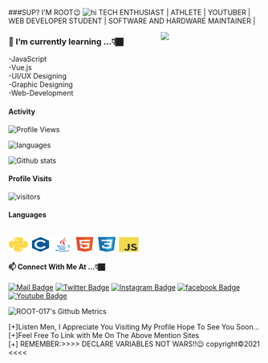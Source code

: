 ###SUP? I'M ROOT😉 <img src="https://user-images.githubusercontent.com/1303154/88677602-1635ba80-d120-11ea-84d8-d263ba5fc3c0.gif" width="28px" alt="hi">
TECH ENTHUSIAST | ATHLETE | YOUTUBER | WEB DEVELOPER STUDENT | SOFTWARE AND HARDWARE MAINTAINER |


<img align='right' src='https://user-images.githubusercontent.com/5713670/87202985-820dcb80-c2b6-11ea-9f56-7ec461c497c3.gif' width='200"'>

### 🌱 I’m currently learning ...👇🏾</br>
-JavaScript</br>
-Vue.js</br>
-UI/UX Designing</br>
-Graphic Designing</br>
-Web-Development</be>

#### Activity
<!--START_SECTION:waka-->

![Profile Views](http://img.shields.io/badge/Profile%20Views-25-red)

![languages](https://github-readme-stats.vercel.app/api/top-langs/?username=ROOT-017&layout=compact&theme=chartreuse-dark)


<!--END_SECTION:waka-->

![Github stats](https://github-readme-stats.vercel.app/api?username=ROOT-017&show_icons=true&count_private=true&theme=chartreuse-dark)
 
 #### Profile Visits 
![visitors](https://visitor-badge.glitch.me/badge?page_id=ROOT-017)

 #### Languages 


<div style="
  div{padding:20px;
    margin:20px;
  border-style:red:
    backgrown color:maroon">
<div style="display: inline_block"><br>
  <img align="center" alt="Uly-Js" height="30" width="40" src="https://raw.githubusercontent.com/devicons/devicon/master/icons/python/python-plain.svg">
  <img align="center" alt="Uly-Ts" height="30" width="40" src="https://raw.githubusercontent.com/devicons/devicon/master/icons/c/c-plain.svg">
  <img align="center" alt="Uly-Java" height="30" width="40" src="https://raw.githubusercontent.com/devicons/devicon/master/icons/java/java-original.svg">
  <img align="center" alt="Uly-HTML" height="30" width="40" src="https://raw.githubusercontent.com/devicons/devicon/master/icons/html5/html5-original.svg">
  <img align="center" alt="Uly-CSS" height="30" width="40" src="https://raw.githubusercontent.com/devicons/devicon/master/icons/css3/css3-original.svg">
  <img align="center" alt="Uly-Javascript" height="30" width="40" src="https://raw.githubusercontent.com/devicons/devicon/master/icons/javascript/javascript-original.svg">
  
</div>
</div>
 
<!--- Nothing important--->
#### 📫 Connect With Me At ...👇🏾


[![Mail Badge](https://img.shields.io/badge/-NKWETACHA_TERENCE-c0392b?style=flat&labelColor=c0392b&logo=gmail&logoColor=white)](mailto:nkwetachaterence17@gmail.com)
[![Twitter Badge](https://img.shields.io/badge/-@RootMultivate-1ca0f1?style=flat&labelColor=1ca0f1&logo=twitter&logoColor=white&link=https://twitter.com/RootMultivate)](https://twitter.com/RootMultivate/) 
[![Instagram Badge](https://img.shields.io/badge/-@jeezyway_terence-ef4c5d?style=flat&labelColor=ef4c5d&logo=instagram&logoColor=white)](https://www.instagram.com/jeezyway_terence/)
[![facebook Badge](https://img.shields.io/badge/-@Jeezyway_Terence-405DE6?style=flat&labelColor=5851DB&logo=facebook&logoColor=white)](https://www.facebook.com/profile.php?id=100009315999653)
[![Youtube Badge](https://img.shields.io/badge/-@ROOT_TECH-cc3300?style=flat&labelColor=cc3300&logo=youtube&logoColor=white)](https://www.youtube.com/channel/UCGv3no5_J8aZLNi-SRxNVNg/)

<!---My code is public not protected except the copyright statement-->

<p>
    <img width="600"  
         src="https://metrics.lecoq.io/ROOT-017?id=ROOT-017" 
         alt="ROOT-017's Github Metrics"
    />
</p>
<!--each day i run out of inspiration --->
<!--
#### What About This Master Piece:
[<img src="https://now-playing-codestackr.vercel.app/api/spotify-playing" alt="pro-prodipto's Spotify List" width="100%" />](https://open.spotify.com/playlist/1DQ8pUggS06YZk1u7tuTEC)
-->

[+]Listen Men, I Appreciate You Visiting My Profile Hope To See You Soon...</BR>
[+]Feel Free To Link with Me On The Above Mention Sites</br>
[+] REMEMBER:>>>> DECLARE VARIABLES NOT WARS!!😉 copyright©2021 <<<<</b>
